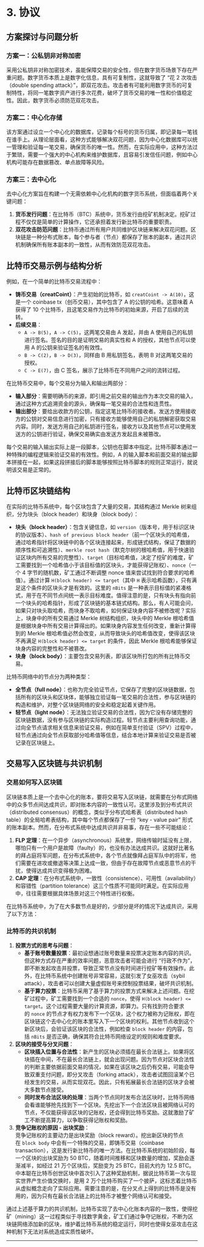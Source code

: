 # 3. 协议

## 方案探讨与问题分析

### 方案一：公私钥非对称加密
采用公私钥非对称加密技术，虽能保障交易的安全性，但在数字货币场景下存在严重问题。数字货币本质上是数字化信息，具有可复制性，这就导致了 “花 2 次攻击（double spending attack）”，即双花攻击。攻击者有可能利用数字货币的可复制特性，将同一笔数字资产进行多次花费，破坏了货币交易的唯一性和价值稳定性。因此，数字货币必须防范双花攻击。

### 方案二：中心化存储
该方案通过设立一个中心化的数据库，记录每个标号的货币归属，即记录每一笔钱在谁手上。从理论层面看，这种方式能够解决双花问题，因为中心化数据库可以统一管理和验证每一笔交易，确保货币的唯一性。然而，在实际应用中，这种方法过于繁琐，需要一个强大的中心机构来维护数据库，且容易引发信任问题，例如中心机构可能存在数据篡改、单点故障等风险。

### 方案三：去中心化
去中心化方案旨在构建一个无需依赖中心化机构的数字货币系统，但面临着两个关键问题：
1. **货币发行问题**：在比特币（BTC）系统中，货币发行由挖矿机制决定。挖矿过程不仅仅是简单的计算操作，它还承担着发行新比特币的重要职责。
2. **双花攻击防范问题**：比特币通过所有用户共同维护区块链来解决双花问题。区块链是一种分布式账本，每个参与者（节点）都保存了账本的副本，通过共识机制确保所有账本副本的一致性，从而有效防范双花攻击。

## 比特币交易示例与结构分析
例如，在一个简单的比特币交易流程中：
- **铸币交易（creatCoint）**：产生初始的比特币，如 `creatCoint -> A(10)`，这是一个 coinbase tx（创币交易），其中包含了 A 的公钥的哈希。这意味着 A 获得了 10 个比特币，且这笔交易作为比特币的初始来源，开启了后续的流转。
- **后续交易**：
    - `A -> B(5)`，`A -> C(5)`，这两笔交易由 A 发起，并由 A 使用自己的私钥进行签名。签名的目的是证明交易的真实性和 A 的授权，其他节点可以使用 A 的公钥来验证签名的有效性。
    - `B -> C(2)`，`B -> D(3)`，同样由 B 用私钥签名，表明 B 对这两笔交易的授权。
    - `C -> E(7)`，由 C 签名，展示了比特币在不同用户之间的流转过程。

  

在比特币交易中，每个交易分为输入和输出两部分：
- **输入部分**：需要明确币的来源，即引用之前交易的输出作为本次交易的输入，通过这种方式追溯资金的源头，确保每一笔交易的合法性和连贯性。
- **输出部分**：要给出收款方的公钥，指定这笔比特币的接收者。发送方使用接收方的公钥对交易信息进行加密，只有接收方能够使用自己的私钥解密获取交易内容。同时，发送方用自己的私钥进行签名，接收方以及其他节点可以使用发送方的公钥进行验证，确保交易确实由发送方发起且未被篡改。

  
每个交易的输入输出实际上是一段脚本，公钥也在脚本中指定。比特币脚本通过一种特殊的编程逻辑来验证交易的有效性。例如，A 的输入脚本和前面交易的输出脚本拼接在一起，如果这段拼接后的脚本能够按照比特币脚本的规则正常运行，就说明该交易是正常的。

## 比特币区块链结构
在实际的比特币系统中，每个区块包含了大量的交易，其结构通过 Merkle 树来组织，分为块头（block header）和块身（block body）：

- **块头（block header）**：包含关键信息，如 `version`（版本号，用于标识区块的协议版本）、`hash of previous block header`（前一个区块头的哈希值，通过哈希指针将区块链中的各个区块连接起来，形成链式结构，保证了数据的顺序性和可追溯性）、`merkle root hash`（默克尔树的根哈希值，用于快速验证区块内所有交易的完整性）、`target`（目标哈希值，决定了挖矿的难度，矿工需要找到一个哈希值小于该目标值的区块头，才能获得记账权）、`nonce`（一个 4 字节的随机数，矿工通过不断调整 nonce 值来尝试找到符合要求的哈希值）。通过计算 `H(block header) <= target`（其中 `H` 表示哈希函数），只有满足这个条件的区块头才是有效的。这里的 `nBits` 是一种表示目标值的紧凑格式，用于在不同节点间统一表示目标难度。值得注意的是，只有块头有指向前一个块头的哈希指针，形成了区块链的基本链式结构。那么，有人可能会问，如果只对块头取哈希，而块身不取哈希，如何保证块身内容不被修改呢？实际上，块身中的所有交易通过 Merkle 树结构组织，块头中的 Merkle 根哈希值是根据块身中所有交易计算得出的。如果块身内容发生任何改变，重新计算得到的 Merkle 根哈希值必然会改变，从而导致块头的哈希值改变，使得该区块不再满足 `H(block header) <= target` 的条件，因此 Merkle 根哈希能够保证块身内容的完整性和不被篡改。
- **块身（block body）**：主要包含交易列表，即该区块所打包的所有比特币交易。


比特币网络中的节点分为两种类型：
- **全节点（full node）**：也称为完全验证节点，它保存了完整的区块链数据，包括所有的区块头和区块体，能够独立验证每一笔交易的合法性，参与区块链的构造和维护，对整个区块链网络的安全和稳定起着关键作用。
- **轻节点（light node）**：无法独立验证交易的合法性，因为它没有存储完整的区块链数据，没有参与区块链的实际构造过程。轻节点主要利用查询功能，通过向全节点请求相关信息来验证交易，例如在简单支付验证（SPV）过程中，轻节点通过向全节点获取部分哈希值等信息，结合本地计算来验证交易是否被记录在区块链上。

## 交易写入区块链与共识机制

### 交易如何写入区块链

区块链本质上是一个去中心化的账本，要将交易写入区块链，就需要在分布式网络中的众多节点间达成共识，即对账本内容的一致性认可。这里涉及到分布式共识（distributed consensus）的概念，类似于分布式哈希表（distributed hash table）的全局哈希表结构，其中每个节点都保存了一份 “key - value pair” 形式的账本副本。然而，在分布式系统中达成共识并非易事，存在一些不可能结论：
1. **FLP 定理**：在一个异步（asynchronous）系统里，网络传输时延没有上限，哪怕只有一个用户是故障（faulty）的，也没有办法达成共识。这就好比著名的拜占庭将军问题，在分布式系统中，各个节点就像拜占庭军队中的将军，他们需要在进攻或撤退等决策上达成一致，但由于存在故障节点或恶意节点的干扰，使得达成共识变得极为困难。
2. **CAP 定理**：在分布式系统中，一致性（consistence）、可用性（availability）和容错性（partition tolerance）这三个性质不可能同时满足。在实际应用中，往往需要根据具体场景对这三个特性进行权衡。

  

在比特币系统中，为了在大多数节点是好的，少部分是坏的情况下达成共识，采用了以下方法：
### 比特币的共识机制

1. **投票方式的思考与问题**：
    - **基于账号数量投票**：最初设想通过账号数量来投票决定账本内容的共识。但这种方式存在严重的效率问题，恶意攻击者可能会进行 “行政不作为”，即不断发起攻击并投票，导致正常节点没有时间进行挖矿等有效操作。此外，在比特币系统中创建账号非常容易，这就引发了女巫攻击（sybil attack），攻击者可以创建大量虚假账号来控制投票结果，破坏共识机制。
    - **基于算力投票**：比特币采用了基于算力的投票方式来解决上述问题。在挖矿过程中，矿工需要找到一个合适的 `nonce`，使得 `H(block header) <= target`。这个过程需要大量的计算资源，即算力。只有找到符合要求的 `nonce` 的节点才有权力发布下一个区块，这个权力被称为记账权，即在区块链这个去中心化的账本里写入下一个区块的权利。其他节点收到这个新区块后，会验证该区块的合法性，例如检查 `block header` 的内容，包括 `nBits` 是否正确，确保其符合比特币网络设定的规则和难度要求。
2. **区块的接受与分叉问题**：
    - **区块插入位置与合法性**：新产生的区块必须插在最长合法链上。如果将区块插在中间，不在最长合法链上，就会出现问题。因为节点对区块合法性的判断主要依据前面交易的情况，如果在该区块之后仍有交易，可能会导致双重支付问题，即分叉攻击（forking attack），攻击者试图回滚某个已经发生的交易，从而实现双花。因此，只有拓展最长合法链的区块才会被大多数节点接受。
    - **同时发布合法区块的处理**：当两个节点同时发布合法区块时，比特币网络会看谁能够抢先找到下一个区块。先挖出下一个合法区块且被网络认可的节点，不仅能获得该区块的记账权，还会得到比特币奖励。这就激励了矿工不断提高算力，以争取获得记账权和奖励。
3. **竞争记账权的原因 - 出块奖励**：  
    竞争记账权的主要动力是出块奖励（block reward）。挖出新区块的节点在 `block body` 中会有一个特殊的交易，即铸币交易（coinbase transaction），这是发行新比特币的唯一方法。在比特币系统的初始阶段，每一个区块的出块奖励为 50 BTC，随着时间推移和区块数量的增加，奖励会逐渐减半，如经过 21 万个区块后，奖励变为 25 BTC，目前大约为 12.5 BTC。中本聪在比特币创世区块中首次引入了这种奖励机制，据说比特币第一次与现实世界产生价值交换时，是用 2 万个比特币购买了一个披萨，这标志着比特币从虚拟概念走向了实际应用。需要注意的是，在分叉点上得到的比特币是没有用的，因为只有在最长合法链上的比特币才被整个网络认可和接受。


通过上述基于算力的共识机制，比特币实现了去中心化账本内容的一致性，使得挖矿（mining）这一过程类似于寻找数字黄金，矿工们通过争夺记账权，不断为区块链网络添加新的区块，维护着比特币系统的稳定运行，同时也使得女巫攻击在这种机制下无法对系统造成实质性破坏。


---
